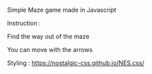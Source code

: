 Simple Maze game made in Javascript

Instruction :

Find the way out of the maze

You can move with the arrows

Styling : https://nostalgic-css.github.io/NES.css/
